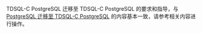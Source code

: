 TDSQL-C PostgreSQL 迁移至 TDSQL-C PostgreSQL 的要求和指导，与 [PostgreSQL 迁移至 TDSQL-C  PostgreSQL](https://cloud.tencent.com/document/product/571/68304) 的内容基本一致，请参考相关内容进行操作。
